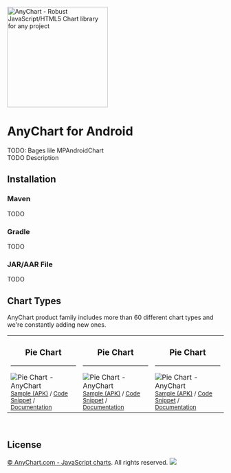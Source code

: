 [<img src="https://cdn.anychart.com/images/logo-transparent-segoe.png?2" width="234px" alt="AnyChart - Robust JavaScript/HTML5 Chart library for any project">](https://www.anychart.com)

# AnyChart for Android
TODO: Bages lile MPAndroidChart   
TODO Description

## Installation

### Maven
TODO

### Gradle
TODO

### JAR/AAR File
TODO

## Chart Types
AnyChart product family includes more than 60 different chart types and we're constantly adding new ones.

<table>
    <tr>
        <td>
            <h3 align="center">Pie Chart</h3>
            <hr>          
            <img src="https://www.anychart.com/chartopedia/chart-types/pie-chart/thumb.png" alt="Pie Chart - AnyChart">
            <sup>
              <a href="https://static.anychart.com/cdn/integrations/android-basic-sample.apk">Sample (APK)</a> /
              <a href="https://static.anychart.com/cdn/integrations/android-basic-sample.apk">Code Snippet</a> /
              <a href="https://static.anychart.com/cdn/integrations/android-basic-sample.apk">Documentation</a>
            </sup>            
        </td>
        <td>
            <h3 align="center">Pie Chart</h3>
            <hr>          
            <img src="https://www.anychart.com/chartopedia/chart-types/pie-chart/thumb.png" alt="Pie Chart - AnyChart">
            <sup>
              <a href="https://static.anychart.com/cdn/integrations/android-basic-sample.apk">Sample (APK)</a> /
              <a href="https://static.anychart.com/cdn/integrations/android-basic-sample.apk">Code Snippet</a> /
              <a href="https://static.anychart.com/cdn/integrations/android-basic-sample.apk">Documentation</a>
            </sup>            
        </td>
        <td>
            <h3 align="center">Pie Chart</h3>
            <hr>          
            <img src="https://www.anychart.com/chartopedia/chart-types/pie-chart/thumb.png" alt="Pie Chart - AnyChart">
            <sup>
              <a href="https://static.anychart.com/cdn/integrations/android-basic-sample.apk">Sample (APK)</a> /
              <a href="https://static.anychart.com/cdn/integrations/android-basic-sample.apk">Code Snippet</a> /
              <a href="https://static.anychart.com/cdn/integrations/android-basic-sample.apk">Documentation</a>
            </sup>            
        </td>
    </tr>
</table>  

## License
[© AnyChart.com - JavaScript charts](https://www.anychart.com). All rights reserved.
<img src="https://ga-beacon.appspot.com/UA-228820-4/Wrappers/Android?pixel&useReferer">
